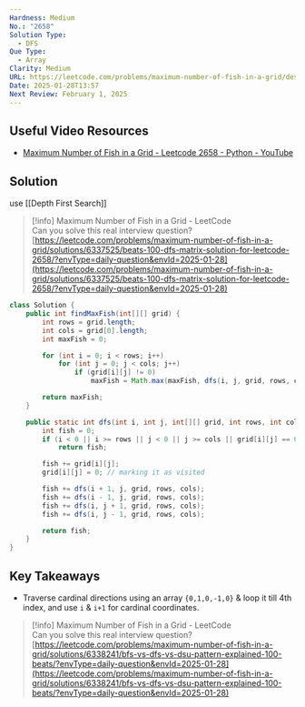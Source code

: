 ```yaml
---
Hardness: Medium
No.: "2658"
Solution Type:
  - DFS
Que Type:
  - Array
Clarity: Medium
URL: https://leetcode.com/problems/maximum-number-of-fish-in-a-grid/description/
Date: 2025-01-28T13:57
Next Review: February 1, 2025
---
```


## Useful Video Resources

- [Maximum Number of Fish in a Grid - Leetcode 2658 - Python - YouTube](https://youtu.be/JhAz6CkRGHI)

## Solution
use [[Depth First Search]]

> [!info] Maximum Number of Fish in a Grid - LeetCode  
> Can you solve this real interview question?  
> [https://leetcode.com/problems/maximum-number-of-fish-in-a-grid/solutions/6337525/beats-100-dfs-matrix-solution-for-leetcode-2658/?envType=daily-question&envId=2025-01-28](https://leetcode.com/problems/maximum-number-of-fish-in-a-grid/solutions/6337525/beats-100-dfs-matrix-solution-for-leetcode-2658/?envType=daily-question&envId=2025-01-28)  

```Java
class Solution {
    public int findMaxFish(int[][] grid) {
        int rows = grid.length;
        int cols = grid[0].length;
        int maxFish = 0;

        for (int i = 0; i < rows; i++)
            for (int j = 0; j < cols; j++)
                if (grid[i][j] != 0)
                    maxFish = Math.max(maxFish, dfs(i, j, grid, rows, cols));

        return maxFish;
    }

    public static int dfs(int i, int j, int[][] grid, int rows, int cols) {
        int fish = 0;
        if (i < 0 || i >= rows || j < 0 || j >= cols || grid[i][j] == 0)
            return fish;

        fish += grid[i][j];
        grid[i][j] = 0; // marking it as visited

        fish += dfs(i + 1, j, grid, rows, cols);
        fish += dfs(i - 1, j, grid, rows, cols);
        fish += dfs(i, j + 1, grid, rows, cols);
        fish += dfs(i, j - 1, grid, rows, cols);

        return fish;
    }
}
```

## Key Takeaways

- Traverse cardinal directions using an array `{0,1,0,-1,0}` & loop it till 4th index, and use `i` & `i+1` for cardinal coordinates.

> [!info] Maximum Number of Fish in a Grid - LeetCode  
> Can you solve this real interview question?  
> [https://leetcode.com/problems/maximum-number-of-fish-in-a-grid/solutions/6338241/bfs-vs-dfs-vs-dsu-pattern-explained-100-beats/?envType=daily-question&envId=2025-01-28](https://leetcode.com/problems/maximum-number-of-fish-in-a-grid/solutions/6338241/bfs-vs-dfs-vs-dsu-pattern-explained-100-beats/?envType=daily-question&envId=2025-01-28)